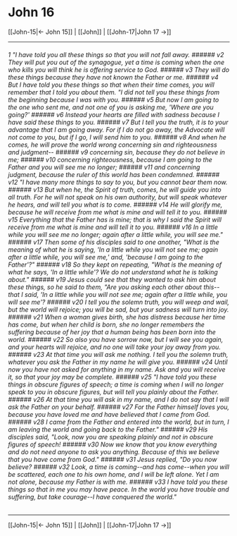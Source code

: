 # John 16

[[John-15|← John 15]] | [[John]] | [[John-17|John 17 →]]
***

###### 1 "I have told you all these things so that you will not fall away. ###### v2 They will put you out of the synagogue, yet a time is coming when the one who kills you will think he is offering service to God. ###### v3 They will do these things because they have not known the Father or me. ###### v4 But I have told you these things so that when their time comes, you will remember that I told you about them. "I did not tell you these things from the beginning because I was with you. ###### v5 But now I am going to the one who sent me, and not one of you is asking me, 'Where are you going?' ###### v6 Instead your hearts are filled with sadness because I have said these things to you. ###### v7 But I tell you the truth, it is to your advantage that I am going away. For if I do not go away, the Advocate will not come to you, but if I go, I will send him to you. ###### v8 And when he comes, he will prove the world wrong concerning sin and righteousness and judgment-- ###### v9 concerning sin, because they do not believe in me; ###### v10 concerning righteousness, because I am going to the Father and you will see me no longer; ###### v11 and concerning judgment, because the ruler of this world has been condemned. ###### v12 "I have many more things to say to you, but you cannot bear them now. ###### v13 But when he, the Spirit of truth, comes, he will guide you into all truth. For he will not speak on his own authority, but will speak whatever he hears, and will tell you what is to come. ###### v14 He will glorify me, because he will receive from me what is mine and will tell it to you. ###### v15 Everything that the Father has is mine; that is why I said the Spirit will receive from me what is mine and will tell it to you. ###### v16 In a little while you will see me no longer; again after a little while, you will see me." ###### v17 Then some of his disciples said to one another, "What is the meaning of what he is saying, 'In a little while you will not see me; again after a little while, you will see me,' and, 'because I am going to the Father'?" ###### v18 So they kept on repeating, "What is the meaning of what he says, 'In a little while'? We do not understand what he is talking about." ###### v19 Jesus could see that they wanted to ask him about these things, so he said to them, "Are you asking each other about this--that I said, 'In a little while you will not see me; again after a little while, you will see me'? ###### v20 I tell you the solemn truth, you will weep and wail, but the world will rejoice; you will be sad, but your sadness will turn into joy. ###### v21 When a woman gives birth, she has distress because her time has come, but when her child is born, she no longer remembers the suffering because of her joy that a human being has been born into the world. ###### v22 So also you have sorrow now, but _I will see you again, and your hearts will rejoice, and no one will take your joy away from you_. ###### v23 At that time you will ask me nothing. I tell you the solemn truth, whatever you ask the Father in my name he will give you. ###### v24 Until now you have not asked for anything in my name. Ask and you will receive it, so that your joy may be complete. ###### v25 "I have told you these things in obscure figures of speech; a time is coming when I will no longer speak to you in obscure figures, but will tell you plainly about the Father. ###### v26 At that time you will ask in my name, and I do not say that I will ask the Father on your behalf. ###### v27 For the Father himself loves you, because you have loved me and have believed that I came from God. ###### v28 I came from the Father and entered into the world, but in turn, I am leaving the world and going back to the Father." ###### v29 His disciples said, "Look, now you are speaking plainly and not in obscure figures of speech! ###### v30 Now we know that you know everything and do not need anyone to ask you anything. Because of this we believe that you have come from God." ###### v31 Jesus replied, "Do you now believe? ###### v32 Look, a time is coming--and has come--when you will be scattered, each one to his own home, and I will be left alone. Yet I am not alone, because my Father is with me. ###### v33 I have told you these things so that in me you may have peace. In the world you have trouble and suffering, but take courage--I have conquered the world."

***
[[John-15|← John 15]] | [[John]] | [[John-17|John 17 →]]
